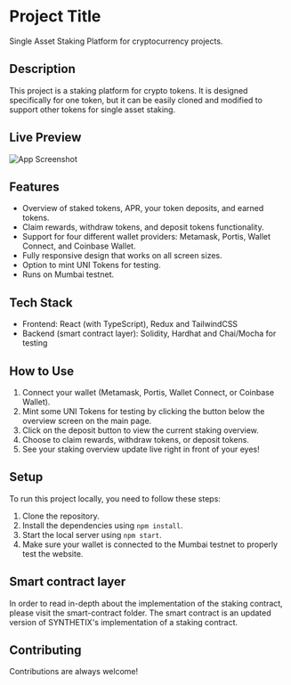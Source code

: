 # Project Title

Single Asset Staking Platform for cryptocurrency projects.

## Description

This project is a staking platform for crypto tokens. It is designed specifically for one token, but it can be easily cloned and modified to support other tokens for single asset staking.

## Live Preview

![App Screenshot](https://i.postimg.cc/1XYYSSLZ/unistake.png)

## Features

- Overview of staked tokens, APR, your token deposits, and earned tokens.
- Claim rewards, withdraw tokens, and deposit tokens functionality.
- Support for four different wallet providers: Metamask, Portis, Wallet Connect, and Coinbase Wallet.
- Fully responsive design that works on all screen sizes.
- Option to mint UNI Tokens for testing.
- Runs on Mumbai testnet.

## Tech Stack

- Frontend: React (with TypeScript), Redux and TailwindCSS
- Backend (smart contract layer): Solidity, Hardhat and Chai/Mocha for testing

## How to Use

1. Connect your wallet (Metamask, Portis, Wallet Connect, or Coinbase Wallet).
2. Mint some UNI Tokens for testing by clicking the button below the overview screen on the main page.
3. Click on the deposit button to view the current staking overview.
4. Choose to claim rewards, withdraw tokens, or deposit tokens.
5. See your staking overview update live right in front of your eyes!

## Setup

To run this project locally, you need to follow these steps:

1. Clone the repository.
2. Install the dependencies using `npm install`.
3. Start the local server using `npm start`.
4. Make sure your wallet is connected to the Mumbai testnet to properly test the website.

## Smart contract layer

In order to read in-depth about the implementation of the staking contract, please visit the smart-contract folder. The smart contract is an updated version of SYNTHETIX's implementation of a staking contract.

## Contributing

Contributions are always welcome!

